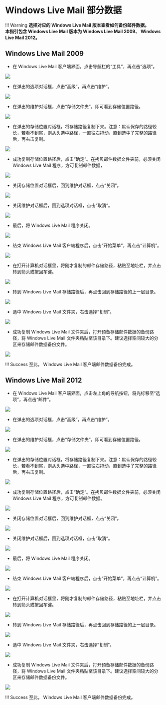 # Windows Live Mail 部分数据

!!! Warning
    **选择对应的  Windows Live Mail  版本查看如何备份邮件数据。**<br>
    **本指引包含 Windows Live Mail 版本为 Windows Live Mail 2009、 Windows Live Mail 2012。**

## Windows Live Mail 2009
- 在 Windows Live Mail 客户端界面，点击导航栏的“工具”，再点击“选项”。

![](/imgs/LiveMailBackup/1.jpg)

- 在弹出的选项对话框，点击“高级”，再点击“维护”。

![](/imgs/LiveMailBackup/2.jpg)
 
- 在弹出的维护对话框，点击“存储文件夹”，即可看到存储位置路径。

![](/imgs/LiveMailBackup/3.jpg)
 
- 在弹出的存储位置对话框，将存储路径复制下来。注意：默认保存的路径较长，若看不到尾，则从头选中路径，一直往右拖动，直到选中了完整的路径后，再右击复制。

![](/imgs/LiveMailBackup/4.jpg)
 
- 成功复制存储位置路径后，点击“确定”。在拷贝邮件数据文件夹前，必须关闭 Windows Live Mail 程序，方可复制邮件数据，

![](/imgs/LiveMailBackup/5.jpg)
 
- 关闭存储位置对话框后，回到维护对话框，点击“关闭”。

![](/imgs/LiveMailBackup/6.jpg)
 
- 关闭维护对话框后，回到选项对话框，点击“取消”。

![](/imgs/LiveMailBackup/7.jpg)
 
- 最后，将 Windows Live Mail 程序关闭。

![](/imgs/LiveMailBackup/8.jpg)
 
- 结束 Windows Live Mail 客户端程序后，点击“开始菜单”，再点击“计算机”。

![](/imgs/LiveMailBackup/9.jpg)
 
- 在打开计算机对话框里，将刚才复制的邮件存储路径，粘贴至地址栏，并点击转到箭头或按回车键。

![](/imgs/LiveMailBackup/10.jpg)
 
- 转到 Windows Live Mail  存储路径后，再点击回到存储路径的上一层目录。

![](/imgs/LiveMailBackup/11.jpg)
 
- 选中 Windows Live Mail 文件夹，右击选择“复制”。

![](/imgs/LiveMailBackup/12.jpg)
 
- 成功复制 Windows Live Mail 文件夹后，打开预备存储邮件数据的备份路径，将 Windows Live Mail 文件夹粘贴至该目录下。建议选择空间较大的分区来存储邮件数据备份文件。

![](/imgs/LiveMailBackup/13.jpg)
 
!!! Success
    至此， Windows Live Mail 客户端邮件数据备份完成。

## Windows Live Mail 2012
- 在 Windows Live Mail 客户端界面，点击左上角的导航按钮，将光标移至“选项”，再点击“邮件”。

![](/imgs/LiveMailBackup/14.jpg)
 
- 在弹出的选项对话框，点击“高级”，再点击“维护”。

![](/imgs/LiveMailBackup/15.jpg)
 
- 在弹出的维护对话框，点击“存储文件夹”，即可看到存储位置路径。

![](/imgs/LiveMailBackup/16.jpg)
 
- 在弹出的存储位置对话框，将存储路径复制下来。注意：默认保存的路径较长，若看不到尾，则从头选中路径，一直往右拖动，直到选中了完整的路径后，再右击复制。

![](/imgs/LiveMailBackup/17.jpg)
 
- 成功复制存储位置路径后，点击“确定”。在拷贝邮件数据文件夹前，必须关闭 Windows Live Mail 程序，方可复制邮件数据。

![](/imgs/LiveMailBackup/18.jpg)
 
- 关闭存储位置对话框后，回到维护对话框，点击“关闭”。

![](/imgs/LiveMailBackup/19.jpg)
 
- 关闭维护对话框后，回到选项对话框，点击“取消”。

![](/imgs/LiveMailBackup/20.jpg)
 
- 最后，将 Windows Live Mail 程序关闭。

![](/imgs/LiveMailBackup/21.jpg)
 
- 结束 Windows Live Mail 客户端程序后，点击“开始菜单”，再点击“计算机”。

![](/imgs/LiveMailBackup/22.jpg)
 
- 在打开计算机对话框里，将刚才复制的邮件存储路径，粘贴至地址栏，并点击转到箭头或按回车键。

![](/imgs/LiveMailBackup/23.jpg)
 
- 转到 Windows Live Mail  存储路径后，再点击回到存储路径的上一层目录。

![](/imgs/LiveMailBackup/24.jpg)
 
- 选中 Windows Live Mail 文件夹，右击选择“复制”。

![](/imgs/LiveMailBackup/25.jpg)
 
- 成功复制 Windows Live Mail 文件夹后，打开预备存储邮件数据的备份路径，将 Windows Live Mail 文件夹粘贴至该目录下。建议选择空间较大的分区来存储邮件数据备份文件。

![](/imgs/LiveMailBackup/26.jpg)
 
!!! Success
    至此， Windows Live Mail 客户端邮件数据备份完成。

